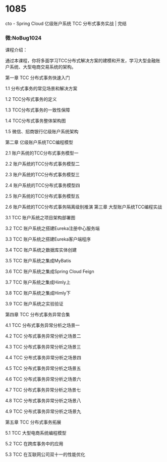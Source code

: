 # 1085
cto - Spring Cloud 亿级账户系统 TCC 分布式事务实战 | 完结
### 微:NoBug1024 


课程介绍：

通过本课程，你将多面学习TCC分布式解决方案的建模和开发，学习大型金融账户系统、大型电商交易系统的架构。

第一章 TCC 分布式事务快速入门

1.1 分布式事务的常见场景和解决方案

1.2 TCC分布式事务的定义

1.3 TCC分布式事务的一致性保障

1.4 TCC分布式事务整体架构图

1.5 微信、招商银行亿级账户系统架构



第二章 亿级账户系统TCC编程模型

2.1 账户系统的TCC分布式事务模型一

2.2 账户系统的TCC分布式事务模型二

2.3 账户系统的TCC分布式事务模型三

2.4 账户系统的TCC分布式事务模型四

2.5 账户系统的TCC分布式事务模型五

2.6 账户系统的TCC分布式事务隔离级别推演
第三章 大型账户系统TCC编程实战

3.1 TCC 账户系统之项目架构部署图

3.2 TCC 账户系统之搭建Eureka注册中心服务端

3.3 TCC 账户系统之搭建Eureka客户端程序

3.4 TCC 账户系统之数据库实体创建

3.5 TCC 账户系统之集成MyBatis

3.6 TCC 账户系统之集成Spring Cloud Feign

3.7 TCC 账户系统之集成Himly上

3.8 TCC 账户系统之集成Himly下

3.9 TCC 账户系统之实验验证



第四章 TCC 分布式事务异常合集

4.1 TCC 分布式事务异常分析之场景一

4.2 TCC 分布式事务异常分析之场景二

4.3 TCC 分布式事务异常分析之场景三

4.4 TCC 分布式事务异常分析之场景四

4.5 TCC 分布式事务异常分析之场景五

4.6 TCC 分布式事务异常分析之场景六

4.7 TCC 分布式事务异常分析之场景七

4.8 TCC 分布式事务异常分析之场景八

4.9 TCC 分布式事务异常分析之场景九


第五章 TCC 分布式事务拓展

5.1 TCC 大型电商系统编程模型

5.2 TCC 在跨库事务中的应用

5.3 TCC 在互联网公司双十一的性能优化
